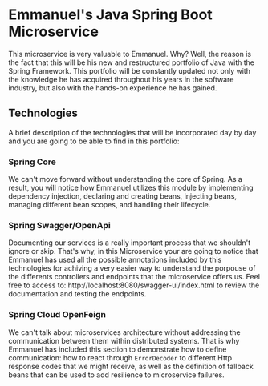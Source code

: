 # Emmanuel's Java Spring Boot Microservice

This microservice is very valuable to Emmanuel. Why? Well, the reason is the fact that this will be his new and restructured portfolio of Java with the Spring Framework. This portfolio will be constantly updated not only with the knowledge he has acquired throughout his years in the software industry, but also with the hands-on experience he has gained.

## Technologies

A brief description of the technologies that will be incorporated day by day and you are going to be able to find in this portfolio:

### Spring Core
We can't move forward without understanding the core of Spring. As a result, you will notice how Emmanuel utilizes this module by implementing dependency injection, declaring and creating beans, injecting beans, managing different bean scopes, and handling their lifecycle.

### Spring Swagger/OpenApi
Documenting our services is a really important process that we shouldn't ignore or skip. That's why, in this Microservice your are going to notice that Emmanuel has used all the possible annotations included by this technologies for achiving a very easier way to understand the porpouse of the differents controllers and endpoints that the microservice offers us. Feel free to access to: http://localhost:8080/swagger-ui/index.html to review the documentation and testing the endpoints.

### Spring Cloud OpenFeign
We can't talk about microservices architecture without addressing the communication between them within distributed systems. That is why Emmanuel has included this section to demonstrate how to define communication: how to react through `ErrorDecoder` to different Http response codes that we might receive, as well as the definition of fallback beans that can be used to add resilience to microservice failures.



